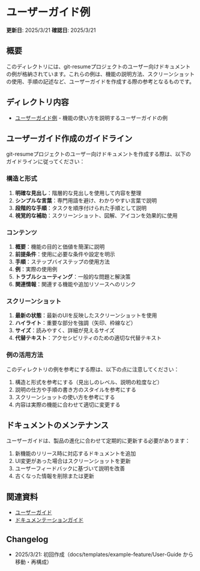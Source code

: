 # ユーザーガイド例

**更新日**: 2025/3/21
**確認日**: 2025/3/21

## 概要

このディレクトリには、git-resumeプロジェクトのユーザー向けドキュメントの例が格納されています。これらの例は、機能の説明方法、スクリーンショットの使用、手順の記述など、ユーザーガイドを作成する際の参考となるものです。

## ディレクトリ内容

- [ユーザーガイド例](./user-guide/) - 機能の使い方を説明するユーザーガイドの例

## ユーザーガイド作成のガイドライン

git-resumeプロジェクトのユーザー向けドキュメントを作成する際は、以下のガイドラインに従ってください：

### 構造と形式

1. **明確な見出し**：階層的な見出しを使用して内容を整理
2. **シンプルな言葉**：専門用語を避け、わかりやすい言葉で説明
3. **段階的な手順**：タスクを順序付けられた手順として説明
4. **視覚的な補助**：スクリーンショット、図解、アイコンを効果的に使用

### コンテンツ

1. **概要**：機能の目的と価値を簡潔に説明
2. **前提条件**：使用に必要な条件や設定を明示
3. **手順**：ステップバイステップの使用方法
4. **例**：実際の使用例
5. **トラブルシューティング**：一般的な問題と解決策
6. **関連情報**：関連する機能や追加リソースへのリンク

### スクリーンショット

1. **最新の状態**：最新のUIを反映したスクリーンショットを使用
2. **ハイライト**：重要な部分を強調（矢印、枠線など）
3. **サイズ**：読みやすく、詳細が見えるサイズ
4. **代替テキスト**：アクセシビリティのための適切な代替テキスト

### 例の活用方法

このディレクトリの例を参考にする際は、以下の点に注意してください：

1. 構造と形式を参考にする（見出しのレベル、説明の粒度など）
2. 説明の仕方や手順の書き方のスタイルを参考にする
3. スクリーンショットの使い方を参考にする
4. 内容は実際の機能に合わせて適切に変更する

## ドキュメントのメンテナンス

ユーザーガイドは、製品の進化に合わせて定期的に更新する必要があります：

1. 新機能のリリース時に対応するドキュメントを追加
2. UI変更があった場合はスクリーンショットを更新
3. ユーザーフィードバックに基づいて説明を改善
4. 古くなった情報を削除または更新

## 関連資料

- [ユーザーガイド](/docs/guide/README.md)
- [ドキュメンテーションガイド](/docs/README.md)

## Changelog

- 2025/3/21: 初回作成（docs/templates/example-feature/User-Guide から移動・再構成）
